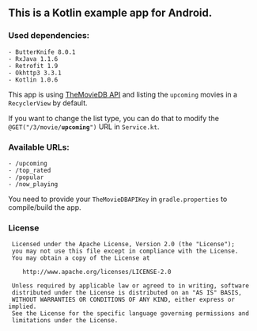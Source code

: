 ## This is a Kotlin example app for Android.

### Used dependencies:

    - ButterKnife 8.0.1
    - RxJava 1.1.6
    - Retrofit 1.9
    - Okhttp3 3.3.1
    - Kotlin 1.0.6

This app is using [TheMovieDB API](https://www.themoviedb.org/documentation/api) and listing the `upcoming` movies in a `RecyclerView` by default.

If you want to change the list type, you can do that to modify the `@GET("/3/movie/`**`upcoming`**`")` URL in `Service.kt`.

### Available URLs:

    - /upcoming
    - /top_rated
    - /popular
    - /now_playing

 You need to provide your `TheMovieDBAPIKey` in `gradle.properties` to compile/build the app.

### License

     Licensed under the Apache License, Version 2.0 (the "License");
     you may not use this file except in compliance with the License.
     You may obtain a copy of the License at

        http://www.apache.org/licenses/LICENSE-2.0

     Unless required by applicable law or agreed to in writing, software
     distributed under the License is distributed on an "AS IS" BASIS,
     WITHOUT WARRANTIES OR CONDITIONS OF ANY KIND, either express or implied.
     See the License for the specific language governing permissions and
     limitations under the License.
